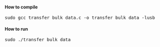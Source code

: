 #### How to compile

<pre>
sudo gcc transfer_bulk_data.c -o transfer_bulk_data -lusb
</pre>

#### How to run

<pre>
sudo ./transfer_bulk_data
</pre>
